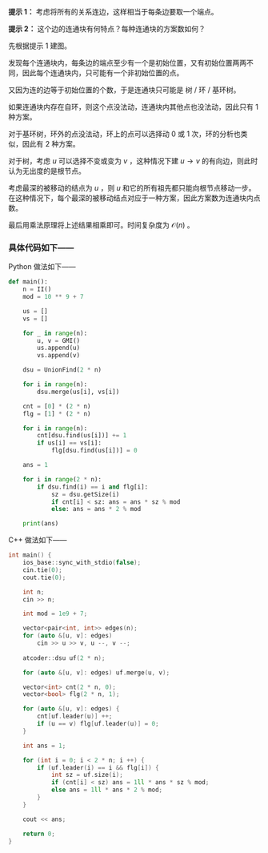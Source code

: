 **提示 1：** 考虑将所有的关系连边，这样相当于每条边要取一个端点。

**提示 2：** 这个边的连通块有何特点？每种连通块的方案数如何？

先根据提示 1 建图。

发现每个连通块内，每条边的端点至少有一个是初始位置，又有初始位置两两不同，因此每个连通块内，只可能有一个非初始位置的点。

又因为连的边等于初始位置的个数，于是连通块只可能是 树 / 环 / 基环树。

如果连通块内存在自环，则这个点没法动，连通块内其他点也没法动，因此只有 $1$ 种方案。

对于基环树，环外的点没法动，环上的点可以选择动 $0$ 或 $1$ 次，环的分析也类似，因此有 $2$ 种方案。

对于树，考虑 $u$ 可以选择不变或变为 $v$ ，这种情况下建 $u\to v$ 的有向边，则此时认为无出度的是根节点。

考虑最深的被移动的结点为 $u$ ，则 $u$ 和它的所有祖先都只能向根节点移动一步。在这种情况下，每个最深的被移动结点对应于一种方案，因此方案数为连通块内点数。

最后用乘法原理将上述结果相乘即可。时间复杂度为 $\mathcal{O}(n)$ 。

### 具体代码如下——

Python 做法如下——

```Python []
def main():
    n = II()
    mod = 10 ** 9 + 7

    us = []
    vs = []

    for _ in range(n):
        u, v = GMI()
        us.append(u)
        vs.append(v)

    dsu = UnionFind(2 * n)

    for i in range(n):
        dsu.merge(us[i], vs[i])

    cnt = [0] * (2 * n)
    flg = [1] * (2 * n)

    for i in range(n):
        cnt[dsu.find(us[i])] += 1
        if us[i] == vs[i]:
            flg[dsu.find(us[i])] = 0

    ans = 1

    for i in range(2 * n):
        if dsu.find(i) == i and flg[i]:
            sz = dsu.getSize(i)
            if cnt[i] < sz: ans = ans * sz % mod
            else: ans = ans * 2 % mod

    print(ans)
```

C++ 做法如下——

```cpp []
int main() {
    ios_base::sync_with_stdio(false);
    cin.tie(0);
    cout.tie(0);

    int n;
    cin >> n;

    int mod = 1e9 + 7;

    vector<pair<int, int>> edges(n);
    for (auto &[u, v]: edges)
        cin >> u >> v, u --, v --;
    
    atcoder::dsu uf(2 * n);

    for (auto &[u, v]: edges) uf.merge(u, v);

    vector<int> cnt(2 * n, 0);
    vector<bool> flg(2 * n, 1);

    for (auto &[u, v]: edges) {
        cnt[uf.leader(u)] ++;
        if (u == v) flg[uf.leader(u)] = 0;
    }

    int ans = 1;

    for (int i = 0; i < 2 * n; i ++) {
        if (uf.leader(i) == i && flg[i]) {
            int sz = uf.size(i);
            if (cnt[i] < sz) ans = 1ll * ans * sz % mod;
            else ans = 1ll * ans * 2 % mod;
        }
    }

    cout << ans;

    return 0;
}
```